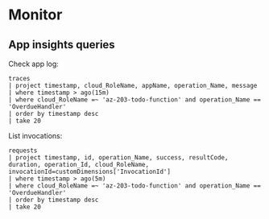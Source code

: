 # Monitor

## App insights queries

Check app log:

	traces
	| project timestamp, cloud_RoleName, appName, operation_Name, message
	| where timestamp > ago(15m)
	| where cloud_RoleName =~ 'az-203-todo-function' and operation_Name == 'OverdueHandler'
	| order by timestamp desc
	| take 20

List invocations:

	requests
	| project timestamp, id, operation_Name, success, resultCode, duration, operation_Id, cloud_RoleName, invocationId=customDimensions['InvocationId']
	| where timestamp > ago(5m)
	| where cloud_RoleName =~ 'az-203-todo-function' and operation_Name == 'OverdueHandler'
	| order by timestamp desc
	| take 20
